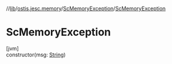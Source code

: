 //[lib](../../../index.md)/[ostis.jesc.memory](../index.md)/[ScMemoryException](index.md)/[ScMemoryException](-sc-memory-exception.md)

# ScMemoryException

[jvm]\
constructor(msg: [String](https://kotlinlang.org/api/latest/jvm/stdlib/kotlin/-string/index.html))
